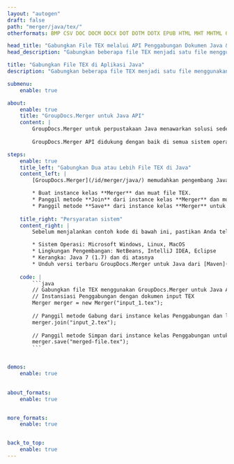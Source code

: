 ```yaml
---
layout: "autogen"
draft: false
path: "merger/java/tex/"
otherformats: BMP CSV DOC DOCM DOCX DOT DOTM DOTX EPUB HTML MHT MHTML ODP ODS ODT OTP OTT PDF PNG POTM POTX PPS PPSM PPSX PPT PPTM PPTX PS RTF TIF TIFF TSV TXT VDX VSDM VSDX VSSM VSSX VSTM VSTX VSX VTX XLAM XLS XLSB XLSM XLSX XLT XLTM XLTX XPS

head_title: "Gabungkan File TEX melalui API Penggabungan Dokumen Java & J2SE"
head_description: "Gabungkan beberapa file TEX menjadi satu file menggunakan API penggabungan dokumen Java dengan semua data, gaya, dan pemformatan sebagai dokumen sumber."

title: "Gabungkan File TEX di Aplikasi Java"
description: "Gabungkan beberapa file TEX menjadi satu file menggunakan API penggabungan dokumen Java. Gabungkan halaman atau rentang halaman yang dipilih dari berbagai dokumen sumber menjadi satu dokumen hasil dengan semua data, gaya, dan pemformatan sebagai dokumen sumber."

submenu:
    enable: true

about:
    enable: true
    title: "GroupDocs.Merger untuk Java API"
    content: |
        GroupDocs.Merger untuk perpustakaan Java menawarkan solusi sederhana untuk menggabungkan & membagi dengan aman antara berbagai format dokumen termasuk PDF, Microsoft Office (Word, Excel, PowerPoint, OneNote), OpenDocument, HTML, gambar dan banyak lainnya dalam aplikasi .NET. Dengan menambahkan hanya beberapa baris kode, lakukan beberapa operasi dokumen seperti memindahkan, menghapus, memutar, menukar, mengekstrak, atau mengubah orientasi halaman di dalam dokumen. API penggabungan dokumen juga mendukung pratinjau halaman dokumen sebagai gambar untuk menganalisis struktur dokumen, pemformatan, dan konten pada halaman.
        
        GroupDocs.Merger API didukung dengan baik di semua sistem operasi utama dan versi Java termasuk J2SE 7.0 (1.7), J2SE 8.0 (1.8) dan Java 10.

steps:
    enable: true
    title_left: "Gabungkan Dua atau Lebih File TEX di Java"
    content_left: |
        [GroupDocs.Merger](/id/merger/java/) memudahkan pengembang Java untuk menggabungkan beberapa file TEX dengan menerapkan beberapa langkah mudah.

        * Buat instance kelas **Merger** dan muat file TEX.
        * Panggil metode **Join** dari instance kelas **Merger** dan muat file TEX lainnya.
        * Panggil metode **Save** dari instance kelas **Merger** untuk menyimpan dokumen yang digabungkan.
        
    title_right: "Persyaratan sistem"
    content_right: |
        Sebelum menjalankan contoh kode di bawah ini, pastikan Anda telah menginstal prasyarat berikut di sistem Anda.

        * Sistem Operasi: Microsoft Windows, Linux, MacOS
        * Lingkungan Pengembangan: NetBeans, IntelliJ IDEA, Eclipse
        * Kerangka: Java 7 (1.7) dan di atasnya
        * Unduh versi terbaru GroupDocs.Merger untuk Java dari [Maven](https://repository.groupdocs.com/webapp/#/artifacts/browse/tree/General/repo/com/groupdocs/groupdocs-merger)
        
    code: |
        ```java
        // Gabungkan file TEX menggunakan GroupDocs.Merger untuk Java API
        // Instansiasi Penggabungan dengan dokumen input TEX
        Merger merger = new Merger("input_1.tex");
        
        // Panggil metode Gabung dari instance kelas Penggabungan dan lewati jalur dokumen sumber kedua
        merger.join("input_2.tex");
            
        // Panggil metode Simpan dari instance kelas Penggabungan untuk menyimpan dokumen yang digabungkan
        merger.save("merged-file.tex");        
        ```        


demos:
    enable: true
        

about_formats:
    enable: true


more_formats:
    enable: true


back_to_top:
    enable: true
---
```

